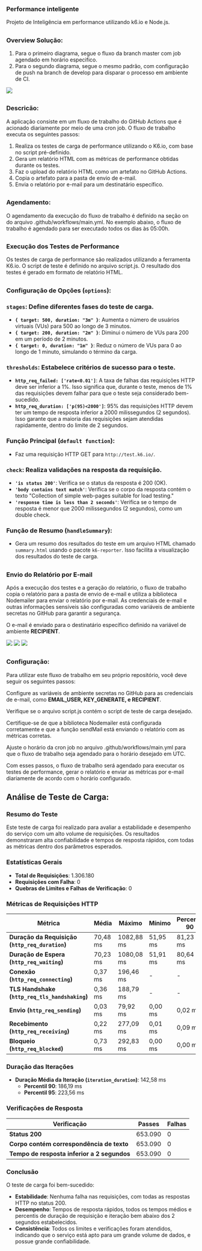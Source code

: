 ### Performance inteligente
Projeto de Inteligência em performance utilizando k6.io e Node.js.

##
### Overview Solução:

1. Para o primeiro diagrama, segue o fluxo da branch master com job agendado em horário especifico.
2. Para o segundo diagrama, segue o mesmo padrão, com configuração de push na branch de develop para disparar o processo em ambiente de CI.


![](overview-solucao.jpg)

##
### Descricão:
A aplicação consiste em um fluxo de trabalho do GitHub Actions que é acionado diariamente por meio de uma cron job. O fluxo de trabalho executa os seguintes passos:

1. Realiza os testes de carga de performance utilizando o K6.io, com base no script pré-definido.
2. Gera um relatório HTML com as métricas de performance obtidas durante os testes.
3. Faz o upload do relatório HTML como um artefato no GitHub Actions.
4. Copia o artefato para a pasta de envio de e-mail.
5. Envia o relatório por e-mail para um destinatário específico.

##
### Agendamento:
O agendamento da execução do fluxo de trabalho é definido na seção on do arquivo .github/workflows/main.yml. No exemplo abaixo, o fluxo de trabalho é agendado para ser executado todos os dias às 05:00h.

##
### Execução dos Testes de Performance
Os testes de carga de performance são realizados utilizando a ferramenta K6.io. O script de teste é definido no arquivo script.js. O resultado dos testes é gerado em formato de relatório HTML.

##
### Configuração de Opções (`options`):

### `stages`: Define diferentes fases do teste de carga.
- **`{ target: 500, duration: "3m" }`**: Aumenta o número de usuários virtuais (VUs) para 500 ao longo de 3 minutos.
- **`{ target: 200, duration: "2m" }`**: Diminui o número de VUs para 200 em um período de 2 minutos.
- **`{ target: 0, duration: "1m" }`**: Reduz o número de VUs para 0 ao longo de 1 minuto, simulando o término da carga.

### `thresholds`: Estabelece critérios de sucesso para o teste.

- **`http_req_failed: ['rate<0.01']`**: A taxa de falhas das requisições HTTP deve ser inferior a 1%. Isso significa que, durante o teste, menos de 1% das requisições devem falhar para que o teste seja considerado bem-sucedido.
- **`http_req_duration: ['p(95)<2000']`**: 95% das requisições HTTP devem ter um tempo de resposta inferior a 2000 milissegundos (2 segundos). Isso garante que a maioria das requisições sejam atendidas rapidamente, dentro do limite de 2 segundos.

### Função Principal (`default function`):
- Faz uma requisição HTTP GET para `http://test.k6.io/`.
  
### `check`: Realiza validações na resposta da requisição.
- **`'is status 200'`**: Verifica se o status da resposta é 200 (OK).
- **`'body contains text match'`**: Verifica se o corpo da resposta contém o texto "Collection of simple web-pages suitable for load testing."
- **`'response time is less than 2 seconds'`**: Verifica se o tempo de resposta é menor que 2000 milissegundos (2 segundos), como um double check.

### Função de Resumo (`handleSummary`):
- Gera um resumo dos resultados do teste em um arquivo HTML chamado `summary.html` usando o pacote `k6-reporter`. Isso facilita a visualização dos resultados do teste de carga.

##
### Envio do Relatório por E-mail
 
 Após a execução dos testes e a geração do relatório, o fluxo de trabalho copia o relatório para a pasta de envio de e-mail e utiliza a biblioteca Nodemailer para enviar o relatório por e-mail. As credenciais de e-mail e outras informações sensíveis são configuradas como variáveis de ambiente secretas no GitHub para garantir a segurança.

O e-mail é enviado para o destinatário específico definido na variável de ambiente <b>RECIPIENT</b>.

![](report-1.PNG)
![](report-2.PNG)
![](report-3.PNG) 

 ##
 ### Configuração:
 Para utilizar este fluxo de trabalho em seu próprio repositório, você deve seguir os seguintes passos:

Configure as variáveis de ambiente secretas no GitHub para as credenciais de e-mail, como <b>EMAIL_USER, KEY_GENERATE, e RECIPIENT</b>.

Verifique se o arquivo script.js contém o script de teste de carga desejado.

Certifique-se de que a biblioteca Nodemailer está configurada corretamente e que a função sendMail está enviando o relatório com as métricas corretas.

Ajuste o horário da cron job no arquivo .github/workflows/main.yml para que o fluxo de trabalho seja agendado para o horário desejado em UTC.

Com esses passos, o fluxo de trabalho será agendado para executar os testes de performance, gerar o relatório e enviar as métricas por e-mail diariamente de acordo com o horário configurado.

## Análise de Teste de Carga:

### Resumo do Teste
Este teste de carga foi realizado para avaliar a estabilidade e desempenho do serviço com um alto volume de requisições. Os resultados demonstraram alta confiabilidade e tempos de resposta rápidos, com todas as métricas dentro dos parâmetros esperados.

### Estatísticas Gerais
- **Total de Requisições**: 1.306.180
- **Requisições com Falha**: 0
- **Quebras de Limites e Falhas de Verificação**: 0

### Métricas de Requisições HTTP
| Métrica                  | Média   | Máximo   | Mínimo | Percentil 90 | Percentil 95 |
|--------------------------|---------|----------|--------|--------------|--------------|
| **Duração da Requisição (`http_req_duration`)** | 70,48 ms | 1082,88 ms | 51,95 ms | 81,23 ms     | 112,28 ms    |
| **Duração de Espera (`http_req_waiting`)**     | 70,23 ms | 1080,08 ms | 51,91 ms | 80,64 ms     | 111,19 ms    |
| **Conexão (`http_req_connecting`)**            | 0,37 ms  | 196,46 ms  | -      | -            | -            |
| **TLS Handshake (`http_req_tls_handshaking`)** | 0,36 ms  | 188,79 ms  | -      | -            | -            |
| **Envio (`http_req_sending`)**                 | 0,03 ms  | 79,92 ms   | 0,00 ms | 0,02 ms      | 0,05 ms      |
| **Recebimento (`http_req_receiving`)**         | 0,22 ms  | 277,09 ms  | 0,01 ms | 0,09 ms      | 0,17 ms      |
| **Bloqueio (`http_req_blocked`)**              | 0,73 ms  | 292,83 ms  | 0,00 ms | 0,00 ms      | 0,00 ms      |

### Duração das Iterações
- **Duração Média da Iteração (`iteration_duration`)**: 142,58 ms
  - **Percentil 90**: 186,19 ms
  - **Percentil 95**: 223,56 ms

### Verificações de Resposta
| Verificação                             | Passes  | Falhas |
|-----------------------------------------|---------|--------|
| **Status 200**                          | 653.090 | 0      |
| **Corpo contém correspondência de texto** | 653.090 | 0      |
| **Tempo de resposta inferior a 2 segundos** | 653.090 | 0      |

### Conclusão
O teste de carga foi bem-sucedido:
- **Estabilidade**: Nenhuma falha nas requisições, com todas as respostas HTTP no status 200.
- **Desempenho**: Tempos de resposta rápidos, todos os tempos médios e percentis de duração de requisição e iteração bem abaixo dos 2 segundos estabelecidos.
- **Consistência**: Todos os limites e verificações foram atendidos, indicando que o serviço está apto para um grande volume de dados, e possue grande confiabilidade.

